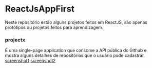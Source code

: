 # ReactJsAppFirst
Neste repositório estão alguns projetos feitos em ReactJS, são apenas protótipos ou projetos feitos para aprendizagem.

### projectx
É uma single-page application que consome a API pública do Github e mostra alguns detalhes de repositórios que o usuário pode cadastrar. [screenshot1](https://github.com/WilliamPhilippe/ReactJsAppFirst/blob/master/projectx/Screenshot_1.png) [screenshot2](https://github.com/WilliamPhilippe/ReactJsAppFirst/blob/master/projectx/Screenshot_2.png)
